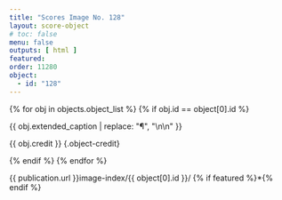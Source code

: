 ```yaml
---
title: "Scores Image No. 128"
layout: score-object
# toc: false
menu: false
outputs: [ html ]
featured: 
order: 11280
object:
  - id: "128"
---
```


{% for obj in objects.object_list %}
{% if obj.id == object[0].id %}

{{ obj.extended_caption | replace: "¶", "\n\n" }}

{{ obj.credit }} {.object-credit}

{% endif %}
{% endfor %}

<div class="object-credit object-url is-print-only">

{{ publication.url }}image-index/{{ object[0].id }}/ {% if featured %}*{% endif %}

</div>
